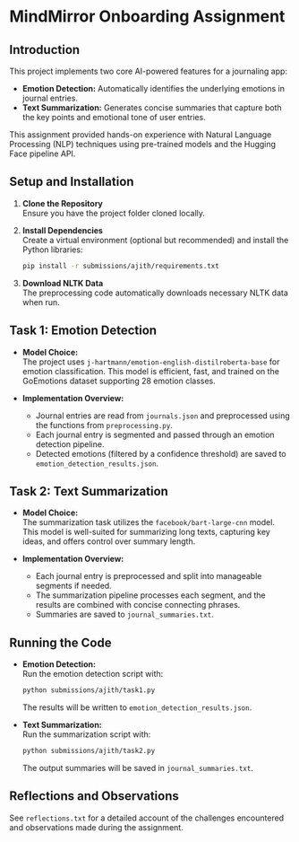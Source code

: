 # MindMirror Onboarding Assignment

## Introduction

This project implements two core AI-powered features for a journaling app:

- **Emotion Detection:** Automatically identifies the underlying emotions in journal entries.
- **Text Summarization:** Generates concise summaries that capture both the key points and emotional tone of user entries.

This assignment provided hands-on experience with Natural Language Processing (NLP) techniques using pre-trained models and the Hugging Face pipeline API.

## Setup and Installation

1. **Clone the Repository**  
   Ensure you have the project folder cloned locally.

2. **Install Dependencies**  
   Create a virtual environment (optional but recommended) and install the Python libraries:
   ```bash
   pip install -r submissions/ajith/requirements.txt
   ```

3. **Download NLTK Data**  
   The preprocessing code automatically downloads necessary NLTK data when run.

## Task 1: Emotion Detection

- **Model Choice:**  
  The project uses `j-hartmann/emotion-english-distilroberta-base` for emotion classification. This model is efficient, fast, and trained on the GoEmotions dataset supporting 28 emotion classes.

- **Implementation Overview:**  
  - Journal entries are read from `journals.json` and preprocessed using the functions from `preprocessing.py`.
  - Each journal entry is segmented and passed through an emotion detection pipeline.
  - Detected emotions (filtered by a confidence threshold) are saved to `emotion_detection_results.json`.

## Task 2: Text Summarization

- **Model Choice:**  
  The summarization task utilizes the `facebook/bart-large-cnn` model. This model is well-suited for summarizing long texts, capturing key ideas, and offers control over summary length.

- **Implementation Overview:**  
  - Each journal entry is preprocessed and split into manageable segments if needed.
  - The summarization pipeline processes each segment, and the results are combined with concise connecting phrases.
  - Summaries are saved to `journal_summaries.txt`.

## Running the Code

- **Emotion Detection:**  
  Run the emotion detection script with:
  ```bash
  python submissions/ajith/task1.py
  ```
  The results will be written to `emotion_detection_results.json`.

- **Text Summarization:**  
  Run the summarization script with:
  ```bash
  python submissions/ajith/task2.py
  ```
  The output summaries will be saved in `journal_summaries.txt`.

## Reflections and Observations

See `reflections.txt` for a detailed account of the challenges encountered and observations made during the assignment. 
